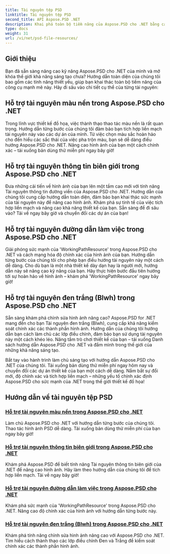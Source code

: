 ```yaml
---
title: Tài nguyên tệp PSD
linktitle: Tài nguyên tệp PSD
second_title: API Aspose.PSD .NET
description: Khai phá toàn bộ tiềm năng của Aspose.PSD cho .NET bằng các hướng dẫn của chúng tôi. Làm chủ màu nền, thông tin đường viền, đường dẫn làm việc và các tài nguyên đen trắng một cách liền mạch.
type: docs
weight: 31
url: /vi/net/psd-file-resources/
---
```


## Giới thiệu

Bạn đã sẵn sàng nâng cao kỹ năng Aspose.PSD cho .NET của mình và mở khóa thế giới khả năng sáng tạo chưa? Hướng dẫn toàn diện của chúng tôi bao gồm các tính năng thiết yếu, giúp bạn khai thác toàn bộ tiềm năng của công cụ mạnh mẽ này. Hãy đi sâu vào chi tiết cụ thể của từng tài nguyên:

## Hỗ trợ tài nguyên màu nền trong Aspose.PSD cho .NET

Trong lĩnh vực thiết kế đồ họa, việc thành thạo thao tác màu nền là rất quan trọng. Hướng dẫn từng bước của chúng tôi đảm bảo bạn tích hợp liền mạch tài nguyên này vào các dự án của mình. Từ việc chọn màu sắc hoàn hảo cho đến hiểu các sắc thái của việc pha trộn màu, bạn sẽ dễ dàng điều hướng Aspose.PSD cho .NET. Nâng cao hình ảnh của bạn một cách chính xác – tải xuống bản dùng thử miễn phí ngay bây giờ!

## Hỗ trợ tài nguyên thông tin biên giới trong Aspose.PSD cho .NET

Đưa những cải tiến về hình ảnh của bạn lên một tầm cao mới với tính năng Tài nguyên thông tin đường viền của Aspose.PSD cho .NET. Hướng dẫn của chúng tôi cung cấp hướng dẫn toàn diện, đảm bảo bạn khai thác sức mạnh của tài nguyên này để nâng cao hình ảnh. Khám phá sự tinh tế của việc tích hợp liền mạch và nâng cao khả năng thiết kế của bạn. Sẵn sàng để đi sâu vào? Tải về ngay bây giờ và chuyển đổi các dự án của bạn!

## Hỗ trợ tài nguyên đường dẫn làm việc trong Aspose.PSD cho .NET

Giải phóng sức mạnh của 'WorkingPathResource' trong Aspose.PSD cho .NET và cách mạng hóa độ chính xác của hình ảnh của bạn. Hướng dẫn từng bước của chúng tôi cho phép bạn điều hướng tài nguyên này một cách dễ dàng. Cho dù bạn là một nhà thiết kế dày dạn hay là người mới, hướng dẫn này sẽ nâng cao kỹ năng của bạn. Hãy thực hiện bước đầu tiên hướng tới sự hoàn hảo về hình ảnh – khám phá 'WorkingPathResource' ngay bây giờ!

## Hỗ trợ tài nguyên đen trắng (Blwh) trong Aspose.PSD cho .NET

Sẵn sàng khám phá chỉnh sửa hình ảnh nâng cao? Aspose.PSD for .NET mang đến cho bạn Tài nguyên đen trắng (Blwh), cung cấp khả năng kiểm soát chính xác các thành phần hình ảnh. Hướng dẫn của chúng tôi hướng dẫn bạn cách làm chủ các lớp điều chỉnh, đảm bảo bạn sử dụng tài nguyên này một cách khéo léo. Nâng tầm trò chơi thiết kế của bạn – tải xuống Danh sách hướng dẫn Aspose.PSD cho .NET và đắm mình trong thế giới của những khả năng sáng tạo.

Bắt tay vào hành trình làm chủ sáng tạo với hướng dẫn Aspose.PSD cho .NET của chúng tôi. Tải xuống bản dùng thử miễn phí ngay hôm nay và chuyển đổi các dự án thiết kế của bạn một cách dễ dàng. Nắm bắt sự đổi mới, độ chính xác và tích hợp liền mạch – những yếu tố chính xác định Aspose.PSD cho sức mạnh của .NET trong thế giới thiết kế đồ họa!

## Hướng dẫn về tài nguyên tệp PSD
### [Hỗ trợ tài nguyên màu nền trong Aspose.PSD cho .NET](./supporting-background-color-resource/)
Làm chủ Aspose.PSD cho .NET với hướng dẫn từng bước của chúng tôi. Thao tác hình ảnh PSD dễ dàng. Tải xuống bản dùng thử miễn phí của bạn ngay bây giờ!
### [Hỗ trợ tài nguyên thông tin biên giới trong Aspose.PSD cho .NET](./supporting-border-information-resource/)
Khám phá Aspose.PSD để biết tính năng Tài nguyên thông tin biên giới của .NET để nâng cao hình ảnh. Hãy làm theo hướng dẫn của chúng tôi để tích hợp liền mạch. Tải về ngay bây giờ!
### [Hỗ trợ tài nguyên đường dẫn làm việc trong Aspose.PSD cho .NET](./supporting-working-path-resource/)
Khám phá sức mạnh của 'WorkingPathResource' trong Aspose.PSD cho .NET. Nâng cao độ chính xác của hình ảnh với hướng dẫn từng bước này.
### [Hỗ trợ tài nguyên đen trắng (Blwh) trong Aspose.PSD cho .NET](./supporting-black-and-white-blwh-resource/)
Khám phá tính năng chỉnh sửa hình ảnh nâng cao với Aspose.PSD cho .NET. Tìm hiểu cách thành thạo các lớp điều chỉnh Đen và Trắng để kiểm soát chính xác các thành phần hình ảnh.